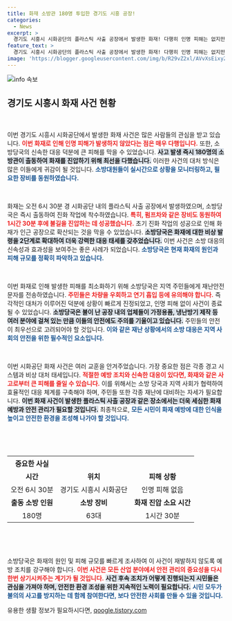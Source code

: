 ```yaml
---
title: 화재 소방관 180명 투입한 경기도 시흥 공장!
categories:
  - News
excerpt: >
  경기도 시흥시 시화공단의 플라스틱 사출 공장에서 발생한 화재! 다행히 인명 피해는 없지만, 소방관 180명이 신속히 출동해 큰 불길을 1시간30분 만에 진압했습니다. 화재 원인과 피해 규모는 아직 파악 중입니다.
feature_text: >
  경기도 시흥시 시화공단의 플라스틱 사출 공장에서 발생한 화재! 다행히 인명 피해는 없지만, 소방관 180명이 신속히 출동해 큰 불길을 1시간30분 만에 진압했습니다. 화재 원인과 피해 규모는 아직 파악 중입니다.
image: 'https://blogger.googleusercontent.com/img/b/R29vZ2xl/AVvXsEixyZcFfHzMRdzZMjFBmAUKJYCLCGyLL1o632UiGVXcaFdKo_bkvkuCioo0uUKlGfBVcT3P84aROyZIXSBEx3Aw5nCQ3pTgDom1WDC4m8eifvWiAmWEEVb4x6G_l8C0QH225ldMjyaFvpxGEBGNO37VmDTDMHGhJPq73UglMfDca1-0aw/s1600/blogspot.png'
---
```


<p><img src="https://blogger.googleusercontent.com/img/b/R29vZ2xl/AVvXsEixyZcFfHzMRdzZMjFBmAUKJYCLCGyLL1o632UiGVXcaFdKo_bkvkuCioo0uUKlGfBVcT3P84aROyZIXSBEx3Aw5nCQ3pTgDom1WDC4m8eifvWiAmWEEVb4x6G_l8C0QH225ldMjyaFvpxGEBGNO37VmDTDMHGhJPq73UglMfDca1-0aw/s1600/blogspot.png" alt="info 속보" /></p>

<h2 data-ke-size="size26">경기도 시흥시 화재 사건 현황</h2>

<p data-ke-size="size16">&nbsp;</p>

<p>이번 경기도 시흥시 시화공단에서 발생한 화재 사건은 많은 사람들의 관심을 받고 있습니다. <b><span style="color: #ee2323;">이번 화재로 인해 인명 피해가 발생하지 않았다는 점은 매우 다행입니다.</span></b> 또한, 소방당국의 신속한 대응 덕분에 큰 피해를 막을 수 있었습니다. <b><span style="background-color: #21538527;">사고 발생 즉시 180명의 소방관이 출동하여 화재를 진압하기 위해 최선을 다했습니다.</span></b> 이러한 사건의 대처 방식은 많은 이들에게 귀감이 될 것입니다. <b><span style="color: #1a5490;">소방대원들이 실시간으로 상황을 모니터링하고, 필요한 장비를 동원하였습니다.</span></b></p>

<p data-ke-size="size16">&nbsp;</p>

<p>화재는 오전 6시 30분 경 시화공단 내의 플라스틱 사출 공장에서 발생하였으며, 소방당국은 즉시 출동하여 진화 작업에 착수하였습니다. <b><span style="color: #ee2323;">특히, 펌프차와 같은 장비도 동원하여 1시간 30분 후에 불길을 진압하는 데 성공했습니다.</span></b> 초기 진화 작업의 성공으로 인해 화재가 인근 공장으로 확산되는 것을 막을 수 있었습니다. <b><span style="background-color: #21538527;">소방당국은 화재에 대한 비상 발령을 2단계로 확대하여 더욱 강력한 대응 태세를 갖추었습니다.</span></b> 이번 사건은 소방 대응의 신속성과 효과성을 보여주는 좋은 사례가 되었습니다. <b><span style="color: #1a5490;">소방당국은 현재 화재의 원인과 피해 규모를 정확히 파악하고 있습니다.</span></b></p>

<p data-ke-size="size16">&nbsp;</p>

<p>이번 화재로 인해 발생한 피해를 최소화하기 위해 소방당국은 지역 주민들에게 재난안전 문자를 전송하였습니다. <b><span style="color: #ee2323;">주민들은 차량을 우회하고 연기 흡입 등에 유의해야 합니다.</span></b> 즉각적인 대처가 이루어진 덕분에 상황이 빠르게 진정되었고, 인명 피해 없이 사건이 종료될 수 있었습니다. <b><span style="background-color: #21538527;">소방당국은 불이 난 공장 내의 업체들이 가정용품, 냉난방기 제작 등 여러 분야에 걸쳐 있는 만큼 이들의 안전에도 주의를 기울이고 있습니다.</span></b> 주민들의 안전이 최우선으로 고려되어야 할 것입니다. <b><span style="color: #1a5490;">이와 같은 재난 상황에서의 소방 대응은 지역 사회의 안전을 위한 필수적인 요소입니다.</span></b></p>

<p data-ke-size="size16">&nbsp;</p>

<p>이번 시화공단 화재 사건은 여러 교훈을 안겨주었습니다. 가장 중요한 점은 각종 경고 시스템과 비상 대처 태세입니다. <b><span style="color: #ee2323;">적절한 예방 조치와 신속한 대응이 있다면, 화재와 같은 사고로부터 큰 피해를 줄일 수 있습니다.</span></b> 이를 위해서는 소방 당국과 지역 사회가 협력하여 효율적인 대응 체계를 구축해야 하며, 주민들 또한 각종 재난에 대비하는 자세가 필요합니다. <b><span style="background-color: #21538527;">이번 화재 사건이 발생한 플라스틱 사출 공장과 같은 장소에서는 더욱 세심한 화재 예방과 안전 관리가 필요할 것입니다.</span></b> 최종적으로, <b><span style="color: #1a5490;">모든 시민이 화재 예방에 대한 인식을 높이고 안전한 환경을 조성해 나가야 할 것입니다.</span></b> </p>

<p data-ke-size="size16">&nbsp;</p>

<p><br/></p>

<table style="width:100%">
  <tr>
    <th style="text-align: center;">중요한 사실</th>
  </tr>
  <tr>
    <td style="text-align: center; height: 17px;"><b>시간</b></td>
    <td style="text-align: center; height: 17px;"><b>위치</b></td>
    <td style="text-align: center; height: 17px;"><b>피해 상황</b></td>
  </tr>
  <tr>
    <td style="text-align: center; height: 17px;">오전 6시 30분</td>
    <td style="text-align: center; height: 17px;">경기도 시흥시 시화공단</td>
    <td style="text-align: center; height: 17px;">인명 피해 없음</td>
  </tr>
  <tr>
    <td style="text-align: center; height: 17px;"><b>출동 소방 인원</b></td>
    <td style="text-align: center; height: 17px;"><b>소방 장비</b></td>
    <td style="text-align: center; height: 17px;"><b>화재 진압 소요 시간</b></td>
  </tr>
  <tr>
    <td style="text-align: center; height: 17px;">180명</td>
    <td style="text-align: center; height: 17px;">63대</td>
    <td style="text-align: center; height: 17px;">1시간 30분</td>
  </tr>
</table>

<p><br/></p>

<p data-ke-size="size16">&nbsp;</p> 

<p>소방당국은 화재의 원인 및 피해 규모를 빠르게 조사하여 이 사건이 재발하지 않도록 예방 조치를 강구해야 합니다. <b><span style="color: #ee2323;">이번 사건은 모든 산업 분야에서 안전 관리의 중요성을 다시 한번 상기시켜주는 계기가 될 것입니다.</span></b> <b><span style="background-color: #21538527;">사건 후속 조치가 어떻게 진행되는지 시민들은 관심을 가져야 하며, 안전한 환경 조성을 위한 지속적인 노력이 필요합니다.</span></b> <b><span style="color: #1a5490;">시민 모두가 불의의 사고를 방지하는 데 함께 참여한다면, 보다 안전한 사회를 만들 수 있을 것입니다.</span></b></p>
유용한 생활 정보가 필요하시다면, <a href="https://qoogle.tistory.com" rel="dofollow">qoogle.tistory.com</a>


